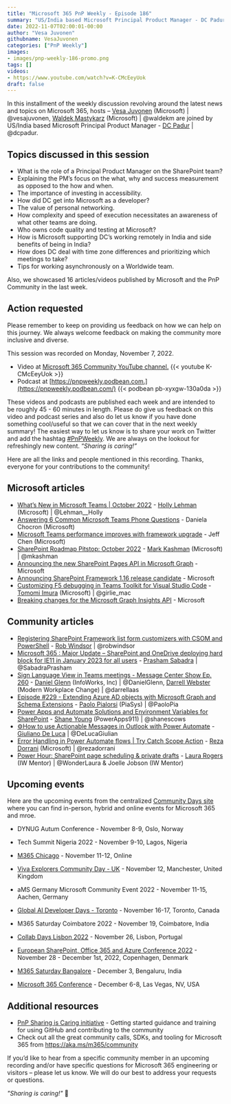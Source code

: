 ```yaml
---
title: "Microsoft 365 PnP Weekly - Episode 186"
summary: "US/India based Microsoft Principal Product Manager - DC Padur joins Microsoft’s Vesa Juvonen in a discussion on role of a Principal Product Manager, personal networking, working remotely and asynchronously on WW team, plus 16 articles/videos by Microsoft/Community are highlighted."
date: 2022-11-07T02:00:01-00:00
author: "Vesa Juvonen"
githubname: VesaJuvonen
categories: ["PnP Weekly"]
images:
- images/pnp-weekly-186-promo.png
tags: []
videos:
- https://www.youtube.com/watch?v=K-CMcEeyUok
draft: false
---
```


In this installment of the weekly discussion revolving around the latest news and topics on Microsoft 365, hosts – [Vesa Juvonen](https://twitter.com/vesajuvonen) (Microsoft) \| @vesajuvonen, [Waldek Mastykarz](https://twitter.com/waldekm) (Microsoft) \| @waldekm are joined by US/India based Microsoft Principal Product Manager - [DC Padur](https://twitter.com/dcpadur) \| @dcpadur.

## Topics discussed in this session

* What is the role of a Principal Product Manager on the SharePoint team?
* Explaining the PM’s focus on the what, why and success measurement as opposed to the how and when.
* The importance of investing in accessibility.
* How did DC get into Microsoft as a developer?
* The value of personal networking.
* How complexity and speed of execution necessitates an awareness of what other teams are doing.
* Who owns code quality and testing at Microsoft?
* How is Microsoft supporting DC’s working remotely in India and side benefits of being in India?
* How does DC deal with time zone differences and prioritizing which meetings to take?
* Tips for working asynchronously on a Worldwide team.

Also, we showcased 16 articles/videos published by Microsoft and the PnP Community in the last week.

## Action requested

Please remember to keep on providing us feedback on how we can help on this journey. We always welcome feedback on making the community more inclusive and diverse.

This session was recorded on Monday, November 7, 2022.

*   Video at [Microsoft 365 Community YouTube channel.](https://aka.ms/m365pnp-videos)
    {{< youtube K-CMcEeyUok >}}
*   Podcast at [https://pnpweekly.podbean.com.](https://pnpweekly.podbean.com/)
    {{< podbean pb-xyxgw-130a0da >}}

These videos and podcasts are published each week and are intended to be roughly 45 - 60 minutes in length.  Please do give us feedback on this video and podcast series and also do let us know if you have done something cool/useful so that we can cover that in the next weekly summary! The easiest way to let us know is to share your work on Twitter and add the hashtag [#PnPWeekly](https://twitter.com/search?q=%23pnpweekly). We are always on the lookout for refreshingly new content. “_Sharing is caring!”_

Here are all the links and people mentioned in this recording. Thanks, everyone for your contributions to the community!

## Microsoft articles

* [What’s New in Microsoft Teams | October 2022](https://techcommunity.microsoft.com/t5/microsoft-teams-blog/what-s-new-in-microsoft-teams-october-2022/ba-p/3666435) - [Holly Lehman](https://twitter.com/Lehman__Holly) (Microsoft) | @Lehman__Holly
* [Answering 6 Common Microsoft Teams Phone Questions](https://techcommunity.microsoft.com/t5/microsoft-teams-blog/answering-6-common-microsoft-teams-phone-questions/ba-p/3663596) - Daniela Chocron (Microsoft)
* [Microsoft Teams performance improves with framework upgrade](https://techcommunity.microsoft.com/t5/microsoft-teams-blog/microsoft-teams-performance-improves-with-framework-upgrade/ba-p/3668580) - Jeff Chen (Microsoft)
* [SharePoint Roadmap Pitstop: October 2022](https://techcommunity.microsoft.com/t5/microsoft-sharepoint-blog/sharepoint-roadmap-pitstop-october-2022/ba-p/3667609) - [Mark Kashman](https://twitter.com/mkashman) (Microsoft) | @mkashman
* [Announcing the new SharePoint Pages API in Microsoft Graph](https://devblogs.microsoft.com/microsoft365dev/announcing-the-new-sharepoint-pages-api-in-microsoft-graph/) - Microsoft
* [Announcing SharePoint Framework 1.16 release candidate](https://devblogs.microsoft.com/microsoft365dev/updated-preview-of-the-sharepoint-framework-1-16/) - Microsoft
* [Customizing F5 debugging in Teams Toolkit for Visual Studio Code](https://devblogs.microsoft.com/microsoft365dev/customizing-f5-debugging-in-teams-toolkit-for-visual-studio-code/) - [Tomomi Imura](https://twitter.com/girlie_mac) (Microsoft) | @girlie_mac
* [Breaking changes for the Microsoft Graph Insights API](https://devblogs.microsoft.com/microsoft365dev/breaking-changes-for-the-microsoft-graph-insights-api/) - Microsoft

## Community articles

* [Registering SharePoint Framework list form customizers with CSOM and PowerShell](https://robwindsor.hashnode.dev/registering-sharepoint-framework-list-form-customizers) - [Rob Windsor](https://twitter.com/robwindsor) | @robwindsor
* [Microsoft 365 : Major Update – SharePoint and OneDrive deploying hard block for IE11 in January 2023 for all users](https://knowledge-junction.in/2022/11/05/microsoft-365-major-update-sharepoint-and-onedrive-deploying-hard-block-for-ie11-in-january-2023-for-all-users/) - [Prasham Sabadra](https://twitter.com/SabadraPrasham) | @SabadraPrasham
* [Sign Language View in Teams meetings - Message Center Show Ep. 260](https://regarding365.com/sign-language-view-in-teams-meetings-387c1e669811) - [Daniel Glenn](https://twitter.com/DanielGlenn) (InfoWorks, Inc) | @DanielGlenn, [Darrell Webster](https://twitter.com/darrellaas) (Modern Workplace Change) | @darrellaas
* [Episode #229 - Extending Azure AD objects with Microsoft Graph and Schema Extensions](https://www.youtube.com/watch?v=OPxNZfljQTo) - [Paolo Pialorsi](https://twitter.com/PaoloPia) (PiaSys) | @PaoloPia
* [Power Apps and Automate Solutions and Environment Variables for SharePoint](https://www.youtube.com/watch?v=o-yL57DuUDE) - [Shane Young](https://twitter.com/ShanesCows) (PowerApps911) | @shanescows
* [⚙️How to use Actionable Messages in Outlook with Power Automate](https://www.youtube.com/watch?v=DCihYRK8w9Q) - [Giuliano De Luca](https://twitter.com/DeLucaGiulian) | @DeLucaGiulian
* [Error Handling in Power Automate flows | Try Catch Scope Action](https://www.youtube.com/watch?v=qLADf8ne5qQ) - [Reza Dorrani](https://twitter.com/rezadorrani) (Microsoft) | @rezadorrani
* [Power Hour: SharePoint page scheduling & private drafts](https://www.youtube.com/watch?v=1chr7zd5Vjg) - [Laura Rogers](https://twitter.com/WonderLaura) (IW Mentor) | @WonderLaura & Joelle Jobson (IW Mentor)

## Upcoming events

Here are the upcoming events from the centralized [Community Days site](https://communitydays.org/events?when=upcoming) where you can find in-person, hybrid and online events for Microsoft 365 and mroe.

* DYNUG Autum Conference - November 8-9, Oslo, Norway
* Tech Summit Nigeria 2022 - November 9-10, Lagos, Nigeria
* [M365 Chicago](https://m365chicago.com/) - November 11-12, Online
* [Viva Explorers Community Day - UK](https://www.vivaexplorers.com/) - November 12, Manchester, United Kingdom
* aMS Germany Microsoft Community Event 2022 - November 11-15, Aachen, Germany
* [Global AI Developer Days - Toronto](https://globalai.community/) - November 16-17, Toronto, Canada
* M365 Saturday Coimbatore 2022 - November 19, Coimbatore, India
* [Collab Days Lisbon 2022](https://www.collabdays.org/2022-lisbon/) - November 26, Lisbon, Portugal
* [​​​​​​​European SharePoint, Office 365 and Azure Conference 2022](https://www.sharepointeurope.com/) - November 28 - December 1st, 2022, Copenhagen, Denmark

* [M365 Saturday Bangalore](https://www.communitydays.org/event/2022-12-03/m365-saturday-bangalore-2022) - December 3, Bengaluru, India
* [Microsoft 365 Conference](https://m365conf.com/#!/) - December 6-8, Las Vegas, NV, USA


## Additional resources

* [PnP Sharing is Caring initiative](https://aka.ms/sharing-is-caring) - Getting started guidance and training for using GitHub and contributing to the community
* Check out all the great community calls, SDKs, and tooling for Microsoft 365 from <https://aka.ms/m365/community>

If you’d like to hear from a specific community member in an upcoming recording and/or have specific questions for Microsoft 365 engineering or visitors – please let us know. We will do our best to address your requests or questions.

_"Sharing is caring!"_ 🧡
